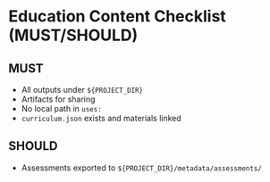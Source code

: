 # Education Content Checklist (MUST/SHOULD)

## MUST
- All outputs under `${PROJECT_DIR}`
- Artifacts for sharing
- No local path in `uses:`
- `curriculum.json` exists and materials linked

## SHOULD
- Assessments exported to `${PROJECT_DIR}/metadata/assessments/`
